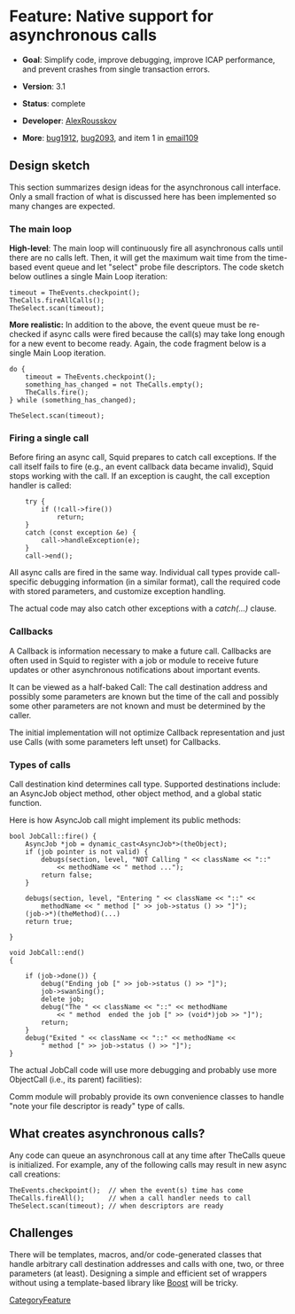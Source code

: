 # Feature: Native support for asynchronous calls

  - **Goal**: Simplify code, improve debugging, improve ICAP
    performance, and prevent crashes from single transaction errors.

  - **Version**: 3.1

  - **Status**: complete

  - **Developer**:
    [AlexRousskov](https://wiki.squid-cache.org/action/show/Features/NativeAsyncCalls/AlexRousskov#)

  - **More**:
    [bug1912](https://bugs.squid-cache.org/show_bug.cgi?id=1912#),
    [bug2093](https://bugs.squid-cache.org/show_bug.cgi?id=2093#), and
    item 1 in
    [email109](http://www.squid-cache.org/mail-archive/squid-dev/200707/0109.html)

## Design sketch

This section summarizes design ideas for the asynchronous call
interface. Only a small fraction of what is discussed here has been
implemented so many changes are expected.

### The main loop

**High-level**: The main loop will continuously fire all asynchronous
calls until there are no calls left. Then, it will get the maximum wait
time from the time-based event queue and let "select" probe file
descriptors. The code sketch below outlines a single Main Loop
iteration:

    timeout = TheEvents.checkpoint();
    TheCalls.fireAllCalls();
    TheSelect.scan(timeout);

**More realistic:** In addition to the above, the event queue must be
re-checked if async calls were fired because the call(s) may take long
enough for a new event to become ready. Again, the code fragment below
is a single Main Loop iteration.

    do {
        timeout = TheEvents.checkpoint();
        something_has_changed = not TheCalls.empty();
        TheCalls.fire();
    } while (something_has_changed);
    
    TheSelect.scan(timeout);

### Firing a single call

Before firing an async call, Squid prepares to catch call exceptions. If
the call itself fails to fire (e.g., an event callback data became
invalid), Squid stops working with the call. If an exception is caught,
the call exception handler is called:

``` 
    try {
        if (!call->fire())
            return;
    }
    catch (const exception &e) {
        call->handleException(e);
    }
    call->end();
```

All async calls are fired in the same way. Individual call types provide
call-specific debugging information (in a similar format), call the
required code with stored parameters, and customize exception handling.

The actual code may also catch other exceptions with a *catch(...)*
clause.

### Callbacks

A Callback is information necessary to make a future call. Callbacks are
often used in Squid to register with a job or module to receive future
updates or other asynchronous notifications about important events.

It can be viewed as a half-baked Call: The call destination address and
possibly some parameters are known but the time of the call and possibly
some other parameters are not known and must be determined by the
caller.

The initial implementation will not optimize Callback representation and
just use Calls (with some parameters left unset) for Callbacks.

### Types of calls

Call destination kind determines call type. Supported destinations
include: an AsyncJob object method, other object method, and a global
static function.

Here is how AsyncJob call might implement its public methods:

    bool JobCall::fire() {
        AsyncJob *job = dynamic_cast<AsyncJob*>(theObject);
        if (job pointer is not valid) {
            debugs(section, level, "NOT Calling " << className << "::"
                << methodName << " method ...");
            return false;
        }
    
        debugs(section, level, "Entering " << className << "::" <<
            methodName << " method [" >> job->status () >> "]");
        (job->*)(theMethod)(...)
        return true;
    
    }
    
    void JobCall::end()
    {
    
        if (job->done()) {
            debug("Ending job [" >> job->status () >> "]");
            job->swanSing();
            delete job;
            debug("The " << className << "::" << methodName
                << " method  ended the job [" >> (void*)job >> "]");
            return;
        }
        debug("Exited " << className << "::" << methodName <<
            " method [" >> job->status () >> "]");
    }

The actual JobCall code will use more debugging and probably use more
ObjectCall (i.e., its parent) facilities):

Comm module will probably provide its own convenience classes to handle
"note your file descriptor is ready" type of calls.

## What creates asynchronous calls?

Any code can queue an asynchronous call at any time after TheCalls queue
is initialized. For example, any of the following calls may result in
new async call creations:

    TheEvents.checkpoint();  // when the event(s) time has come
    TheCalls.fireAll();      // when a call handler needs to call
    TheSelect.scan(timeout); // when descriptors are ready

## Challenges

There will be templates, macros, and/or code-generated classes that
handle arbitrary call destination addresses and calls with one, two, or
three parameters (at least). Designing a simple and efficient set of
wrappers without using a template-based library like
[Boost](http://www.boost.org/) will be tricky.

[CategoryFeature](https://wiki.squid-cache.org/action/show/Features/NativeAsyncCalls/CategoryFeature#)
